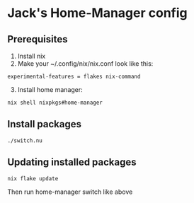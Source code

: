 # Jack's Home-Manager config

## Prerequisites

1. Install nix
2. Make your ~/.config/nix/nix.conf look like this:
```
experimental-features = flakes nix-command
```
3. Install home manager:
```
nix shell nixpkgs#home-manager
```

## Install packages
```
./switch.nu
```

## Updating installed packages
```shellscript
nix flake update
```
Then run home-manager switch like above
